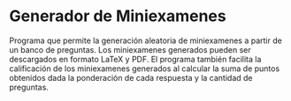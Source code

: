 # Generador de Miniexamenes
Programa que permite la generación aleatoria de miniexamenes a partir de un banco de preguntas. Los miniexamenes generados pueden ser descargados en formato LaTeX y PDF. El programa también facilita la calificación de los miniexamenes generados al calcular la suma de puntos obtenidos dada la ponderación de cada respuesta y la cantidad de preguntas.
